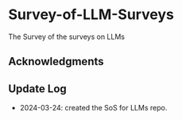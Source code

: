 # Survey-of-LLM-Surveys
The Survey of the surveys on LLMs


## Acknowledgments

## Update Log
* 2024-03-24: created the SoS for LLMs repo.

